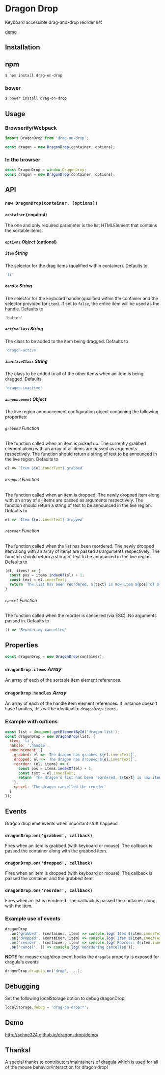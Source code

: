 # Dragon Drop
Keyboard accessible drag-and-drop reorder list

[demo](https://schne324.github.io/dragon-drop/demo/)

## Installation

## npm
```bash
$ npm install drag-on-drop
```

### bower
```bash
$ bower install drag-on-drop
```

## Usage

### Browserify/Webpack

```js
import DragonDrop from 'drag-on-drop';

const dragon = new DragonDrop(container, options);
```

### In the browser

```js
const DragonDrop = window.DragonDrop;
const dragon = new DragonDrop(container, options);
```

## API

### `new DragonDrop(container, [options])`

#### `container` (required)
The one and only required parameter is the list HTMLElement that contains the sortable items.

#### `options` _Object_ (optional)

##### `item` _String_
The selector for the drag items (qualified within container). Defaults to
```js
'li'
```

##### `handle` _String_
The selector for the keyboard handle (qualified within the container and the selector provided for `item`). If set to `false`, the entire item will be used as the handle. Defaults to
```ks
'button'
```

##### `activeClass` _String_
The class to be added to the item being dragged. Defaults to
```js
'dragon-active'
```

##### `inactiveClass` _String_
The class to be added to all of the other items when an item is being dragged. Defaults
```js
'dragon-inactive'
```

##### `announcement` _Object_
The live region announcement configuration object containing the following properties:

###### `grabbed` _Function_
The function called when an item is picked up. The currently grabbed element along with an array of all items are passed as arguments respectively. The function should return a string of text to be announced in the live region. Defaults to
```js
el => `Item ${el.innerText} grabbed`
```

###### `dropped` _Function_
The function called when an item is dropped. The newly dropped item along with an array of all items are passed as arguments respectively. The function should return a string of text to be announced in the live region. Defaults to
```js
el => `Item ${el.innerText} dropped`
```

###### `reorder` _Function_
The function called when the list has been reordered. The newly dropped item along with an array of items are passed as arguments respectively. The function should return a string of text to be announced in the live region. Defaults to
```js
(el, items) => {
  const pos = items.indexOf(el) + 1;
  const text = el.innerText;
  return `The list has been reordered, ${text} is now item ${pos} of ${items.length}`;
}
```

###### `cancel` _Function_
The function called when the reorder is cancelled (via ESC). No arguments passed in. Defaults to
```js
() => 'Reordering cancelled'
```

## Properties
```js
const dragonDrop = new DragonDrop(container);
```
### `dragonDrop.items` _Array_
An array of each of the sortable item element references.

### `dragonDrop.handles` _Array_
An array of each of the handle item element references. If instance doesn't have handles, this will be identical to `dragonDrop.items`.

### Example with options

```js
const list = document.getElementById('dragon-list');
const dragonDrop = new DragonDrop(list, {
  item: 'li',
  handle: '.handle',
  announcement: {
    grabbed: el => `The dragon has grabbed ${el.innerText}`,
    dropped: el => `The dragon has dropped ${el.innerText}`,
    reorder: (el, items) => {
      const pos = items.indexOf(el) + 1;
      const text = el.innerText;
      return `The dragon's list has been reordered, ${text} is now item ${pos} of ${items.length}`;
    },
    cancel: 'The dragon cancelled the reorder'
  }
});
```

## Events
Dragon drop emit events when important stuff happens.

### `dragonDrop.on('grabbed', callback)`
Fires when an item is grabbed (with keyboard or mouse). The callback is passed the container along with the grabbed item.

### `dragonDrop.on('dropped', callback)`
Fires when an item is dropped (with keyboard or mouse). The callback is passed the container and the grabbed item.

### `dragonDrop.on('reorder', callback)`
Fires when an list is reordered. The callback is passed the container along with the item.

### Example use of events

```js
dragonDrop
  .on('grabbed', (container, item) => console.log(`Item ${item.innerText} grabbed`))
  .on('dropped', (container, item) => console.log(`Item ${item.innerText} dropped`))
  .on('reorder', (container, item) => console.log(`Reorder: ${item.innerText} has moved`))
  .on('cancel', () => console.log('Reordering cancelled'));
```

**NOTE** for mouse drag/drop event hooks the `dragula` property is exposed for dragula's events
```js
dragonDrop.dragula.on('drop', ...);
```

## Debugging

Set the following localStorage option to debug dragonDrop

```js
localStorage.debug = 'drag-on-drop:*';
```

## Demo

http://schne324.github.io/dragon-drop/demo/

## Thanks!
A special thanks to contributors/maintainers of [dragula](https://github.com/bevacqua/dragula) which is used for all of the mouse behavior/interaction for dragon drop!
